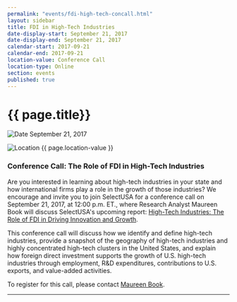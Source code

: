 ```yaml
---
permalink: "events/fdi-high-tech-concall.html"
layout: sidebar
title: FDI in High-Tech Industries
date-display-start: September 21, 2017
date-display-end: September 21, 2017
calendar-start: 2017-09-21
calendar-end: 2017-09-21
location-value: Conference Call
location-type: Online
section: events
published: true
---
```


# {{ page.title}}

![Date](https://google.github.io/material-design-icons/action/svg/design/ic_event_24px.svg "Date") September 21, 2017

![Location](http://google.github.io/material-design-icons/social/svg/design/ic_location_city_24px.svg "Location") {{ page.location-value }}

### Conference Call: The Role of FDI in High-Tech Industries

Are you interested in learning about high-tech industries in your state and how international firms play a role in the growth of those industries? We encourage and invite you to join SelectUSA for a conference call on September 21, 2017, at 12:00 p.m. ET., where Research Analyst Maureen Book will discuss SelectUSA's upcoming report: [High-Tech Industries: The Role of FDI in Driving Innovation and Growth](https://go.usa.gov/xRu5m).

This conference call will discuss how we identify and define high-tech industries, provide a snapshot of the geography of high-tech industries and highly concentrated high-tech clusters in the United States, and explain how foreign direct investment supports the growth of U.S. high-tech industries through employment, R&D expenditures, contributions to U.S. exports, and value-added activities.

To register for this call, please contact [Maureen Book](mailto:maureen.book@trade.gov?Subject=FDI%20in%20High_Tech%20Industries%20Conference%20Call).

---

